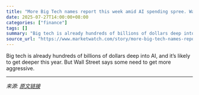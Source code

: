 ```yaml
---
title: "More Big Tech names report this week amid AI spending spree. Wall Street still wants some to leave their ‘comfort zone.’"
date: 2025-07-27T14:00:00+08:00
categories: ["finance"]
tags: []
summary: "Big tech is already hundreds of billions of dollars deep into AI, and it’s likely to get deeper this year. But Wall Street says some need to get more aggressive."
source_url: "https://www.marketwatch.com/story/more-big-tech-names-report-this-week-amid-ai-spending-spree-wall-street-still-wants-some-to-leave-their-comfort-zone-1a14c182?mod=mw_rss_topstories"
---
```


Big tech is already hundreds of billions of dollars deep into AI, and it’s likely to get deeper this year. But Wall Street says some need to get more aggressive.

---

*来源: [原文链接](https://www.marketwatch.com/story/more-big-tech-names-report-this-week-amid-ai-spending-spree-wall-street-still-wants-some-to-leave-their-comfort-zone-1a14c182?mod=mw_rss_topstories)*
